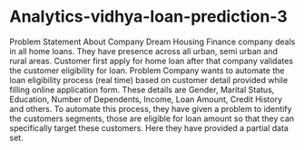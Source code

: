 # Analytics-vidhya-loan-prediction-3
Problem Statement About Company Dream Housing Finance company deals in all home loans. They have presence across all urban, semi urban and rural areas. Customer first apply for home loan after that company validates the customer eligibility for loan.  Problem Company wants to automate the loan eligibility process (real time) based on customer detail provided while filling online application form. These details are Gender, Marital Status, Education, Number of Dependents, Income, Loan Amount, Credit History and others. To automate this process, they have given a problem to identify the customers segments, those are eligible for loan amount so that they can specifically target these customers. Here they have provided a partial data set.
